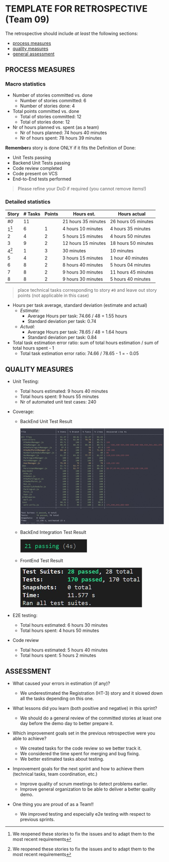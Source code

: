 # TEMPLATE FOR RETROSPECTIVE (Team 09)

The retrospective should include _at least_ the following
sections:

- [process measures](#process-measures)
- [quality measures](#quality-measures)
- [general assessment](#assessment)

## PROCESS MEASURES

### Macro statistics

- Number of stories committed vs. done
  - Number of stories committed: 6
  - Number of stories done: 4 
- Total points committed vs. done
  - Total of stories committed: 12
  - Total of stories done: 12
- Nr of hours planned vs. spent (as a team)
  - Nr of hours planned: 74 hours 40 minutes 
  - Nr of hours spent: 78 hours 39 minutes

**Remember**a story is done ONLY if it fits the Definition of Done:

- Unit Tests passing 
- Backend Unit Tests passing
- Code review completed
- Code present on VCS
- End-to-End tests performed

> Please refine your DoD if required (you cannot remove items!)

### Detailed statistics

| Story | # Tasks | Points | Hours est.          | Hours actual        |
| ----- | ------- | ------ | ------------------- | ------------------- |
| _#0_  | 11      |        | 21 hours 35 minutes | 26 hours 05 minutes |
| 1[^1]    | 6       | 1      | 4 hours 10 minutes  | 4 hours 35 minutes  |
| 2     | 4       | 2      | 5 hours 15 minutes  | 4 hours 50 minutes  |
| 3     | 9       | 2      | 12 hours 15 minutes | 18 hours 50 minutes |
| 4[^1]    | 1       | 3      | 30 minutes          | 10 minutes          |
| 5     | 4       | 2      | 3 hours 15 minutes  | 1 hour 40 minutes   |
| 6     | 8       | 2      | 8 hours 40 minutes  | 5 hours 04 minutes  |
| 7     | 8       | 2      | 9 hours 30 minutes  | 11 hours 45 minutes |
| 8     | 8       | 2      | 9 hours 30 minutes  | 5 hours 40 minutes  |

[^1]: We reopened these stories to fix the issues and to adapt them to the most recent requirements   

> place technical tasks corresponding to story `#0` and leave out story points (not applicable in this case)

- Hours per task average, standard deviation (estimate and actual)
  - _Estimate:_
    - Average Hours per task: 74.66 / 48 = 1.55 hours
    - Standard deviation per task: 0.74
  - _Actual:_
    - Average Hours per task: 78.65 / 48 = 1.64 hours
    - Standard deviation per task: 0.84
- Total task estimation error ratio: sum of total hours estimation / sum of total hours spent - 1
  - Total task estimation error ratio: 74.66 / 78.65 - 1 = - 0.05

## QUALITY MEASURES

- Unit Testing:

  - Total hours estimated: 9 hours 40 minutes
  - Total hours spent: 9 hours 55 minutes
  - Nr of automated unit test cases: 240

- Coverage:

  - BackEnd Unit Test Result

    ![Backend test](./images/backendUnitTests.jpg)

  - BackEnd Integration Test Result

    ![Backend test](./images/backendIntegrationTests.jpg)

  - FrontEnd Test Result

    ![Frontend test](./images/frontendTests.jpg)

- E2E testing:
  - Total hours estimated: 6 hours 30 minutes
  - Total hours spent: 4 hours 50 minutes
- Code review
  - Total hours estimated: 5 hours 40 minutes
  - Total hours spent: 5 hours 2 minutes

## ASSESSMENT

- What caused your errors in estimation (if any)?

  - We underestimated the Registration (HT-3) story and it slowed down all the tasks depending on this one.  

- What lessons did you learn (both positive and negative) in this sprint?

  - We should do a general review of the committed stories at least one day before the demo day to better prepare it. 

- Which improvement goals set in the previous retrospective were you able to achieve?

  - We created tasks for the code review so we better track it.
  - We considered the time spent for merging and bug fixing.
  - We better estimated tasks about testing.

- Improvement goals for the next sprint and how to achieve them (technical tasks, team coordination, etc.)

  - Improve quality of scrum meetings to detect problems earlier.
  - Improve general organization to be able to deliver a better quality demo.

- One thing you are proud of as a Team!!

  - We improved testing and especially e2e testing with respect to previous sprints.
